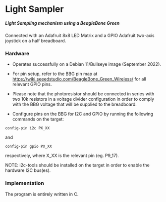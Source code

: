 # Light Sampler

##### Light Sampling mechanism using a BeagleBone Green 

Connected with an Adafruit 8x8 LED Matrix and a GPIO Adafruit two-axis joystick on a half breadboard. 

### Hardware

* Operates successfully on a Debian 11/Bullseye image (September 2022).

* For pin setup, refer to the BBG pin map at https://wiki.seeedstudio.com/BeagleBone_Green_Wireless/ for all relevant GPIO pins.

* Please note that the photoresistor should be connected in series with two 10k resistors in a voltage divider configuration in order to comply with the BBG voltage that will be supplied to the breadboard.

* Configure pins on the BBG for I2C and GPIO by running the following commands on the target:
```
config-pin i2c PX_XX
```
and 
```
config-pin gpio PX_XX
```
respectively, where X_XX is the relevant pin (eg. P9_17).

NOTE: i2c-tools should be installed on the target in order to enable the hardware I2C bus(es).

### Implementation

The program is entirely written in C.  
